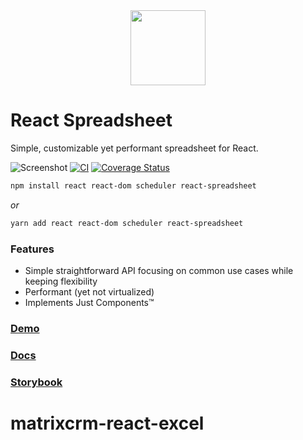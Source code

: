 <div align="center">
  <img src="https://raw.githubusercontent.com/iddan/react-spreadsheet/master/assets/logo.svg?sanitize=true" height="120">
</div>

# React Spreadsheet

Simple, customizable yet performant spreadsheet for React.

![Screenshot](https://github.com/iddan/react-spreadsheet/blob/master/assets/screenshot.png?raw=true)
[![CI](https://github.com/iddan/react-spreadsheet/workflows/CI/badge.svg?branch=master)](https://github.com/iddan/react-spreadsheet/actions/workflows/ci.yaml?query=branch%3Amaster)
[![Coverage Status](https://coveralls.io/repos/github/iddan/react-spreadsheet/badge.svg?branch=master)](https://coveralls.io/github/iddan/react-spreadsheet?branch=master)

```bash
npm install react react-dom scheduler react-spreadsheet
```

_or_

```bash
yarn add react react-dom scheduler react-spreadsheet
```

### Features

- Simple straightforward API focusing on common use cases while keeping flexibility
- Performant (yet not virtualized)
- Implements Just Components™

### [Demo](https://iddan.github.io/react-spreadsheet)

### [Docs](https://iddan.github.io/react-spreadsheet/docs)

### [Storybook](https://iddan.github.io/react-spreadsheet/storybook)
# matrixcrm-react-excel
